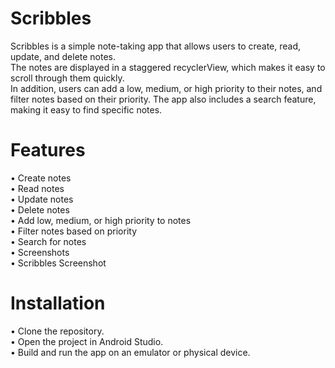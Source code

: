 # Scribbles

Scribbles is a simple note-taking app that allows users to create, read, update, and delete notes.  
The notes are displayed in a staggered recyclerView, which makes it easy to scroll through them quickly.   
In addition, users can add a low, medium, or high priority to their notes, and filter notes based on their priority. The app also includes a search feature, making it easy to find specific notes.

# Features
• Create notes  
• Read notes  
• Update notes  
• Delete notes  
• Add low, medium, or high priority to notes  
• Filter notes based on priority  
• Search for notes  
• Screenshots  
• Scribbles Screenshot  

# Installation
• Clone the repository.  
• Open the project in Android Studio.  
• Build and run the app on an emulator or physical device.  
